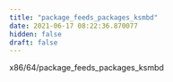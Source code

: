 ```yaml
---
title: "package_feeds_packages_ksmbd"
date: 2021-06-17 08:22:36.870077
hidden: false
draft: false
---
```


x86/64/package_feeds_packages_ksmbd

